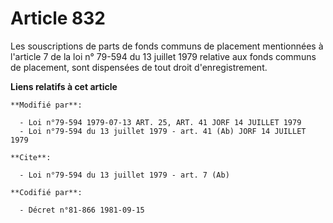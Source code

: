 # Article 832

Les souscriptions de parts de fonds communs de placement mentionnées à l'article 7 de la loi n° 79-594 du 13 juillet 1979
relative aux fonds communs de placement, sont dispensées de tout droit d'enregistrement.

**Liens relatifs à cet article**

	**Modifié par**:

	  - Loi n°79-594 1979-07-13 ART. 25, ART. 41 JORF 14 JUILLET 1979
	  - Loi n°79-594 du 13 juillet 1979 - art. 41 (Ab) JORF 14 JUILLET 1979

	**Cite**:

	  - Loi n°79-594 du 13 juillet 1979 - art. 7 (Ab)

	**Codifié par**:

	  - Décret n°81-866 1981-09-15
